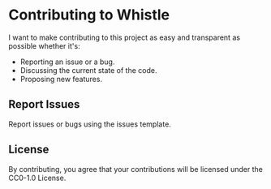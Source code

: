 # Contributing to Whistle
I want to make contributing to this project as easy and transparent as possible whether it's:

- Reporting an issue or a bug.
- Discussing the current state of the code.
- Proposing new features.

## Report Issues
Report issues or bugs using the issues template.

## License
By contributing, you agree that your contributions will be licensed under the CC0-1.0 License.
